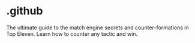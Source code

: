 # .github
The ultimate guide to the match engine secrets and counter-formations in Top Eleven. Learn how to counter any tactic and win.
